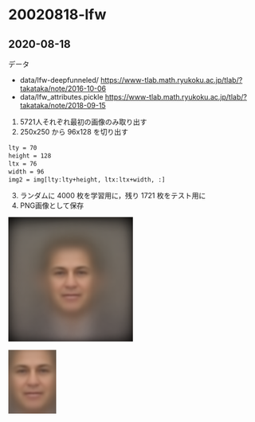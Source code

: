 # 20020818-lfw

## 2020-08-18

データ
- data/lfw-deepfunneled/  https://www-tlab.math.ryukoku.ac.jp/tlab/?takataka/note/2016-10-06 
- data/lfw_attributes.pickle https://www-tlab.math.ryukoku.ac.jp/tlab/?takataka/note/2018-09-15

1. 5721人それぞれ最初の画像のみ取り出す
1. 250x250 から 96x128 を切り出す
```
lty = 70
height = 128
ltx = 76
width = 96
img2 = img[lty:lty+height, ltx:ltx+width, :]
```
3. ランダムに 4000 枚を学習用に，残り 1721 枚をテスト用に
1. PNG画像として保存

![元画像の平均（学習用）](./meanL_org.png)

![得られた画像の平均（学習用）](./meanL.png)

